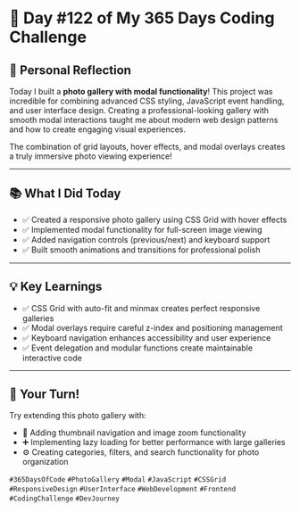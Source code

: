 # 🎯 Day #122 of My 365 Days Coding Challenge

## 💭 Personal Reflection

Today I built a **photo gallery with modal functionality**! This project was incredible for combining advanced CSS styling, JavaScript event handling, and user interface design. Creating a professional-looking gallery with smooth modal interactions taught me about modern web design patterns and how to create engaging visual experiences.

The combination of grid layouts, hover effects, and modal overlays creates a truly immersive photo viewing experience!

---

## 📚 What I Did Today

* ✅ Created a responsive photo gallery using CSS Grid with hover effects  
* ✅ Implemented modal functionality for full-screen image viewing  
* ✅ Added navigation controls (previous/next) and keyboard support  
* ✅ Built smooth animations and transitions for professional polish  

---

## 💡 Key Learnings

* ✅ CSS Grid with auto-fit and minmax creates perfect responsive galleries  
* ✅ Modal overlays require careful z-index and positioning management  
* ✅ Keyboard navigation enhances accessibility and user experience  
* ✅ Event delegation and modular functions create maintainable interactive code  

---

## 🚀 Your Turn!

Try extending this photo gallery with:

* 🧩 Adding thumbnail navigation and image zoom functionality  
* ➕ Implementing lazy loading for better performance with large galleries  
* ⚙️ Creating categories, filters, and search functionality for photo organization  

`#365DaysOfCode` `#PhotoGallery` `#Modal` `#JavaScript` `#CSSGrid` `#ResponsiveDesign` `#UserInterface` `#WebDevelopment` `#Frontend` `#CodingChallenge` `#DevJourney`